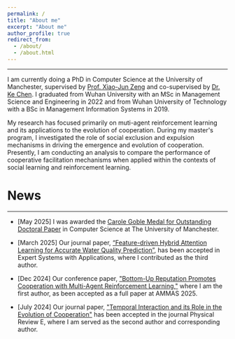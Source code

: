 ```yaml
---
permalink: /
title: "About me"
excerpt: "About me"
author_profile: true
redirect_from: 
  - /about/
  - /about.html
---
```

---

I am currently doing a PhD  in Computer Science at the University of Manchester, supervised by [Prof. Xiao-Jun Zeng](https://scholar.google.co.uk/citations?user=jb-bYtIAAAAJ&hl=en) and co-supervised by [Dr. Ke Chen](https://scholar.google.co.uk/citations?user=-pGdSi4AAAAJ&hl=en). I graduated from Wuhan University with an MSc in Management Science and Engineering in 2022 and from Wuhan University of Technology with a BSc in Management Information Systems in 2019.


My research has focused primarily on muti-agent reinforcement learning and its applications to the evolution of cooperation. During my master's program, I investigated the role of social exclusion and expulsion mechanisms in driving the emergence and evolution of cooperation. Presently, I am conducting an analysis to compare the performance of cooperative facilitation mechanisms when applied within the contexts of social learning and reinforcement learning.



News
======
---
- [May 2025] I was awarded the [Carole Goble Medal for Outstanding Doctoral Paper](https://studentnet.cs.manchester.ac.uk/pgr/symposium/prizes.php) in Computer Science at The University of Manchester.

- [March 2025] Our journal paper, [“Feature-driven Hybrid Attention Learning for Accurate Water Quality Prediction”,](https://www.sciencedirect.com/science/article/pii/S0957417425007821) has been accepted in Expert Systems with Applications, where I contributed as the third author.

- [Dec 2024] Our conference paper, ["Bottom-Up Reputation Promotes Cooperation with Multi-Agent Reinforcement Learning,"](https://arxiv.org/abs/2502.01971) where I am the first author, as been accepted as a full paper at AMMAS 2025.

- [July 2024] Our journal paper, ["Temporal Interaction and its Role in the Evolution of Cooperation"](https://journals.aps.org/pre/abstract/10.1103/PhysRevE.110.024210) has been accepted in the journal Physical Review E, where I am served as the second author and corresponding author.

<!-- - [June 2024] Our journal paper, ["Promoting Cooperation through Dynamic Trustworthiness in Spatial Public Goods Games,"](https://www.sciencedirect.com/science/article/pii/S0096300324003643) has been accepted in the journal Applied Mathematics and Computation, where I contributed as the second and corresponding author. -->

<!-- - [April 2024] Our conference paper, ["Enhancing Cooperation through Selective Interaction and Long-term Experiences in Multi-Agent Reinforcement Learning,"](https://www.ijcai.org/proceedings/2024/22) where I am the first author, has been accepted by the IJCAI 2024 Main Track. -->
  
<!-- - [January 2024] Our under-review paper titled ["Temporal Interaction and its Role in the Evolution of Cooperation"](https://arxiv.org/abs/2401.11782) is now available on arXiv. I contributed as the second and corresponding author. -->
  
<!-- - [August 2023] My first-authored journal paper ["Reputation-based Interaction Promotes Cooperation with Reinforcement Learning"](https://ieeexplore.ieee.org/document/10215365) has been accepted for publication in IEEE Transactions on Evolutionary Computation. -->